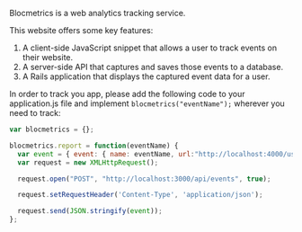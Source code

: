 
Blocmetrics is a web analytics tracking service.

This website offers some key features:
1. A client-side JavaScript snippet that allows a user to track events on their website.
2. A server-side API that captures and saves those events to a database.
3. A Rails application that displays the captured event data for a user.

In order to track you app, please add the following code to your application.js file and implement ```blocmetrics("eventName");``` wherever you need to track:

```js
var blocmetrics = {};

blocmetrics.report = function(eventName) {
  var event = { event: { name: eventName, url:"http://localhost:4000/users/1" } };
  var request = new XMLHttpRequest();

  request.open("POST", "http://localhost:3000/api/events", true);

  request.setRequestHeader('Content-Type', 'application/json');

  request.send(JSON.stringify(event));
};
```
